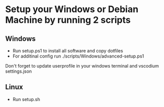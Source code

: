# Setup your Windows or Debian Machine by running 2 scripts

## Windows
- Run setup.ps1 to install all software and copy dotfiles
- For additinal config run ./scripts/Windows/advanced-setup.ps1

Don't forget to update userprofile in your windows terminal and vscodium settings.json

## Linux
- Run setup.sh
